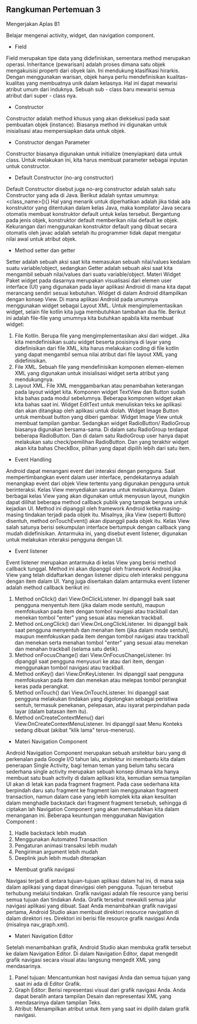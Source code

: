 ## Rangkuman Pertemuan 3

Mengerjakan Aplas B1

Belajar mengenai activity, widget, dan navigation component.

- Field

Field merupakan tipe data yang didefiniskan, sementara method merupakan operasi. Inheritance (pewarisan) adalah proses dimana satu objek mengakuisisi properti dari obyek lain. Ini mendukung klasifikasi hirarkis. Dengan menggunakan warisan, objek hanya perlu mendefinisikan kualitas-kualitas yang membuatnya unik dalam kelasnya. Hal ini dapat mewarisi atribut umum dari induknya. Sebuah sub - class baru mewarisi semua atribut dari super - class nya.

- Constructor

Constructor adalah method khusus yang akan dieksekusi pada saat pembuatan objek (instance).
Biasanya method ini digunakan untuk inisialisasi atau mempersiapkan data untuk objek.
 
- Constructor dengan Parameter

Constructor biasanya digunakan untuk initialize (menyiapkan) data untuk class.
Untuk melakukan ini, kita harus membuat parameter sebagai inputan untuk constructor.

- Default Constructor (no-arg constructor)

Default Constructor disebut juga no-arg constructor adalah salah satu Constructor yang ada di Java. Berikut adalah syntax umumnya:
<class_name>(){}
Hal yang menarik untuk diperhatikan adalah jika tidak ada konstruktor yang ditentukan dalam kelas Java, maka kompilator Java secara otomatis membuat konstruktor default untuk kelas tersebut.
Bergantung pada jenis objek, konstruktor default memberikan nilai default ke objek. Kekurangan dari menggunakan konstruktor default yang dibuat secara otomatis oleh javac adalah setelah itu programmer tidak dapat mengatur nilai awal untuk atribut objek.

- Method setter dan getter

Setter adalah sebuah aksi saat kita memasukan sebuah nilai/values kedalam suatu variable/object, sedangkan Getter adalah sebuah aksi saat kita mengambil sebuah nilai/values dari suatu variable/object.
Materi Widget
Paket widget pada dasarnya merupakan visualisasi dari elemen user interface (UI) yang digunakan pada layar aplikasi Android di mana kita dapat merancang sendiri sesuai kebutuhan. 
Widget di dalam Android ditampilkan dengan konsep View. Di mana aplikasi Android pada umumnya menggunakan widget sebagai Layout XML. Untuk mengimplementasikan widget, selain file kotlin kita juga membutuhkan tambahan dua file. Berikut ini adalah file-file yang umumnya kita butuhkan apabila kita membuat widget: 
1.	File Kotlin. Berupa file yang mengimplementasikan aksi dari widget. Jika kita mendefinisikan suatu widget beserta posisinya di layar yang didefinisikan dari file XML, kita harus melakukan coding di file kotlin yang dapat mengambil semua nilai atribut dari file layout XML yang didefinisikan. 
2.	File XML. Sebuah file yang mendefinisikan komponen elemen-elemen XML yang digunakan untuk inisialisasi widget serta atribut yang mendukungnya. 
3.	Layout XML. File XML menggambarkan atau penambahan keterangan pada layout widget kita. 
Komponen widget TextView dan Button sudah kita bahas pada modul sebelumnya. Beberapa komponen widget akan kita bahas saat ini. Widget EditText untuk menuliskan teks ke aplikasi dan akan ditangkap oleh aplikasi untuk diolah. Widget Image Button untuk membuat button yang diberi gambar. Widget Image View untuk membuat tampilan gambar. Sedangkan widget RadioButton/ RadioGroup biasanya digunakan bersama-sama. 
Di dalam satu RadioGroup terdapat beberapa RadioButton. Dan di dalam satu RadioGroup user hanya dapat melakukan satu check/pemilihan RadioButton. Dan yang terakhir widget akan kita bahas CheckBox, pilihan yang dapat dipilih lebih dari satu item. 

- Event Handling

Android dapat menangani event dari interaksi dengan pengguna. Saat mempertimbangkan event dalam user interface, pendekatannya adalah menangkap event dari objek View tertentu yang digunakan pengguna untuk berinteraksi. Kelas View menyediakan sarana untuk melakukannya. 
Dalam berbagai kelas View yang akan digunakan untuk menyusun layout, mungkin dapat dilihat beberapa method callback publik yang tampak berguna untuk kejadian UI. Method ini dipanggil oleh framework Android ketika masing-masing tindakan terjadi pada objek itu. Misalnya, jika View (seperti Button) disentuh, method onTouchEvent() akan dipanggil pada objek itu. Kelas View salah satunya berisi sekumpulan interface bertumpuk dengan callback yang mudah didefinisikan. Antarmuka ini, yang disebut event listener, digunakan untuk melakukan interaksi pengguna dengan UI. 

- Event listener

Event listener merupakan antarmuka di kelas View yang berisi method callback tunggal. Method ini akan dipanggil oleh framework Android jika View yang telah didaftarkan dengan listener dipicu oleh interaksi pengguna dengan item dalam UI. 
Yang juga disertakan dalam antarmuka event listener adalah method callback berikut ini: 
1.	Method onClick() dari View.OnClickListener. Ini dipanggil baik saat pengguna menyentuh item (jika dalam mode sentuh), maupun memfokuskan pada item dengan tombol navigasi atau trackball dan menekan tombol "enter" yang sesuai atau menekan trackball. 
2.	Method onLongClick() dari View.OnLongClickListener. Ini dipanggil baik saat pengguna menyentuh dan menahan item (jika dalam mode sentuh), maupun memfokuskan pada item dengan tombol navigasi atau trackball dan menekan serta menahan tombol "enter" yang sesuai atau menekan dan menahan trackball (selama satu detik). 
3.	Method onFocusChange() dari View.OnFocusChangeListener. Ini dipanggil saat pengguna menyusuri ke atau dari item, dengan menggunakan tombol navigasi atau trackball. 
4.	Method onKey() dari View.OnKeyListener. Ini dipanggil saat pengguna memfokuskan pada item dan menekan atau melepas tombol perangkat keras pada perangkat. 
5.	Method onTouch() dari View.OnTouchListener. Ini dipanggil saat pengguna melakukan tindakan yang digolongkan sebagai peristiwa sentuh, termasuk penekanan, pelepasan, atau isyarat perpindahan pada layar (dalam batasan item itu). 
6.	Method onCreateContextMenu() dari View.OnCreateContextMenuListener. Ini dipanggil saat Menu Konteks sedang dibuat (akibat "klik lama" terus-menerus).  

- Materi Navigation Component

Android Navigation Component merupakan sebuah arsitektur baru yang di perkenalan pada Google I/O tahun lalu, arsitektur ini membantu kita dalam penerapan Single Activity, bagi teman teman yang belum tahu secara sederhana single activity merupakan sebuah konsep dimana kita hanya membuat satu buah activity di dalam aplikasi kita, kemudian semua tampilan UI akan di letak kan pada fragment fragment.
Pada case sederhana kita berpindah daru satu fragment ke fragment lain menggunakan fragment transaction, namun dalam case yang lebih komplek kita akan kesulitan dalam menghadle backstack dari fragment fragment tersebuh, sehingga di ciptakan lah Navigation Component yang akan memudahkan kita dalam menanganan ini.
Beberapa keuntungan menggunakan Navigation Component :
1.	Hadle backstack lebih mudah
2. Menggunakan Automated Transaction
3.	Pengaturan animasi transaksi lebih mudah
4.	Pengiriman argument lebih mudah
5.	Deeplink jauh lebih mudah diterapkan

- Membuat grafik navigasi

Navigasi terjadi di antara tujuan-tujuan aplikasi dalam hal ini, di mana saja dalam aplikasi yang dapat dinavigasi oleh pengguna. Tujuan tersebut terhubung melalui tindakan.
Grafik navigasi adalah file resource yang berisi semua tujuan dan tindakan Anda. Grafik tersebut mewakili semua jalur navigasi aplikasi yang dibuat.
Saat Anda menambahkan grafik navigasi pertama, Android Studio akan membuat direktori resource navigation di dalam direktori res. Direktori ini berisi file resource grafik navigasi Anda (misalnya nav_graph.xml).

- Materi Navigation Editor

Setelah menambahkan grafik, Android Studio akan membuka grafik tersebut ke dalam Navigation Editor. Di dalam Navigation Editor, dapat mengedit grafik navigasi secara visual atau langsung mengedit XML yang mendasarinya.
1. Panel tujuan: Mencantumkan host navigasi Anda dan semua tujuan yang saat ini ada di Editor Grafik.
2. Graph Editor: Berisi representasi visual dari grafik navigasi Anda. Anda dapat beralih antara tampilan Desain dan representasi XML yang mendasarinya dalam tampilan Teks.
3. Atribut: Menampilkan atribut untuk item yang saat ini dipilih dalam grafik navigasi.
